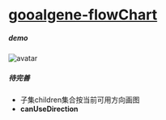 # [gooalgene-flowChart](http://htmlpreview.github.io/?https://github.com/YeahPotato/gooalgene-flowChart/blob/master/flowChart.html)

##### demo
![avatar](https://note.youdao.com/yws/public/resource/8d1a01bca1080621612e85b670d66622/xmlnote/WEBRESOURCEfd79987da1c5297e49633737dbd818a0/150)



##### 待完善
- 子集children集合按当前可用方向画图
- **canUseDirection**
